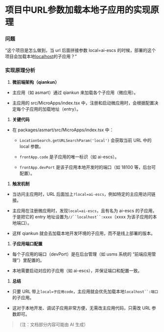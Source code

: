 # 项目中URL参数加载本地子应用的实现原理

### 问题

“这个项目是怎么做到，当 url 后面拼接参数 local=ai-escs 的时候，部署的这个项目会加载本地[localhost](https://localhost)的子应用？”

### 实现原理分析



1.  **微前端架构（qiankun）**

*   主应用（如 asmart）通过 qiankun 来加载各个子应用（微应用）。

*   主应用的 src/MicroApps/index.tsx 中，注册和启动微应用时，会根据配置决定每个子应用的加载地址（entry）。

1.  **关键代码**

*   在 packages/asmart/src/MicroApps/index.tsx 中：


    *   `LocationSearch.getURLSearchParam('local')` 会获取当前 URL 中的 local 参数。

    *   `frontApp.code` 是子应用的唯一标识（如 ai-escs）。

    *   `frontApp.devPort` 是该子应用本地开发时的端口（如 18100 等，后台可配置）。

1.  **触发机制**

*   当访问主应用时，URL 后面加上`?local=ai-escs`，例如特定的主应用访问链接。

*   主应用在注册微应用时，发现`local=ai-escs`，且有名为 ai-escs 的子应用，于是把它的 entry 地址设置为`//``localhost``:xxxx`（xxxx 为该子应用的本地端口）。

*   这样 qiankun 就会去加载本地开发环境的子应用，而不是线上部署的版本。

1.  **子应用端口配置**

*   每个子应用的端口（devPort）是在后台管理（如 usms 系统的 “前端应用管理”）里配置的。

*   本地需要启动对应的子应用（如 ai-escs），并保证端口和配置一致。

1.  **总结**

*   只要 URL 带上`local=子应用code`，主应用就会优先加载本地`localhost``:端口`的子应用。

*   这对于本地开发、调试子应用非常方便，无需改主应用代码，只需改 URL 参数即可。

> （注：文档部分内容可能由 AI 生成）
> 